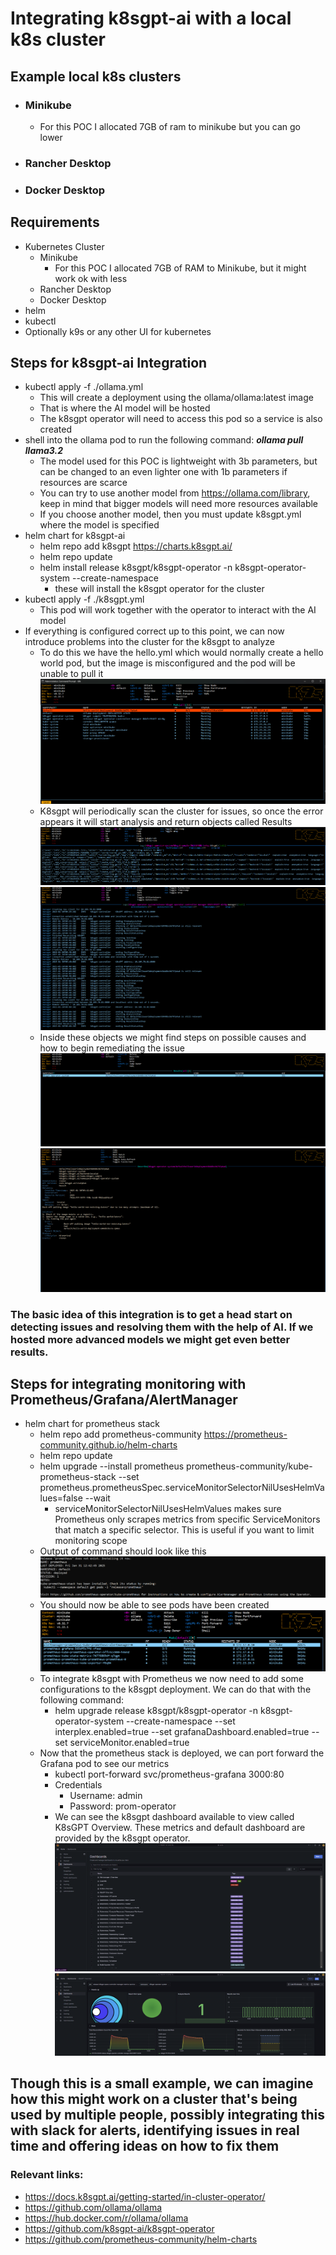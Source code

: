 # Integrating k8sgpt-ai with a local k8s cluster #

## Example local k8s clusters ##
- ### Minikube
  - For this POC I allocated 7GB of ram to minikube but you can go lower
- ### Rancher Desktop
- ### Docker Desktop

## Requirements
- Kubernetes Cluster
  - Minikube
    - For this POC I allocated 7GB of RAM to Minikube, but it might work ok with less
  - Rancher Desktop
  - Docker Desktop
- helm
- kubectl
- Optionally k9s or any other UI for kubernetes

## Steps for k8sgpt-ai Integration
- kubectl apply -f ./ollama.yml
  - This will create a deployment using the ollama/ollama:latest image
  - That is where the AI model will be hosted
  - The k8sgpt operator will need to access this pod so a service is also created
- shell into the ollama pod to run the following command: <b><i>ollama pull llama3.2</i></b>
  - The model used for this POC is lightweight with 3b parameters, but can be changed to an even lighter one with 1b parameters if resources are scarce
  - You can try to use another model from https://ollama.com/library, keep in mind that bigger models will need more resources available
  - If you choose another model, then you must update k8sgpt.yml where the model is specified
- helm chart for k8sgpt-ai
  - helm repo add k8sgpt https://charts.k8sgpt.ai/ 
  - helm repo update
  - helm install release k8sgpt/k8sgpt-operator -n k8sgpt-operator-system --create-namespace
    - these will install the k8sgpt operator for the cluster
- kubectl apply -f ./k8sgpt.yml
  - This pod will work together with the operator to interact with the AI model
- If everything is configured correct up to this point, we can now introduce problems into the cluster for the k8sgpt to analyze
  - To do this we have the hello.yml which would normally create a hello world pod, but the image is misconfigured and the pod will be unable to pull it
    ![hello-world deployment fails to pull image](images/hello-fail-deployment.png)
  - K8sgpt will periodically scan the cluster for issues, so once the error appears it will start analysis and return objects called Results
    ![k8sgpt-sample pod sending requests to operator for analysis](images/k8sgpt-operator-sending-analysis-requests.png)
    ![k8sgpt-operator starting analysis](images/k8sgpt-operator-analyzing-and-getting-result.png)
  - Inside these objects we might find steps on possible causes and how to begin remediating the issue
    ![result object](images/result-object.png)
    ![result solution](images/result-solution.png)

### The basic idea of this integration is to get a head start on detecting issues and resolving them with the help of AI. If we hosted more advanced models we might get even better results.

## Steps for integrating monitoring with Prometheus/Grafana/AlertManager
- helm chart for prometheus stack
  - helm repo add prometheus-community https://prometheus-community.github.io/helm-charts
  - helm repo update
  - helm upgrade --install prometheus prometheus-community/kube-prometheus-stack --set prometheus.prometheusSpec.serviceMonitorSelectorNilUsesHelmValues=false --wait
    - serviceMonitorSelectorNilUsesHelmValues makes sure Prometheus only scrapes metrics from specific ServiceMonitors that match a specific selector. This is useful if you want to limit monitoring scope
  - Output of command should look like this
  ![prometheus helm chart installation](images/prometheus-helm-chart-output.png)
  - You should now be able to see pods have been created
  ![prometheus pods](images/prometheus-pods.png)
  - To integrate k8sgpt with Prometheus we now need to add some configurations to the k8sgpt deployment. We can do that with the following command:
    - helm upgrade release k8sgpt/k8sgpt-operator -n k8sgpt-operator-system --create-namespace --set interplex.enabled=true --set grafanaDashboard.enabled=true --set serviceMonitor.enabled=true
  - Now that the prometheus stack is deployed, we can port forward the Grafana pod to see our metrics
    - kubectl port-forward svc/prometheus-grafana 3000:80
    - Credentials
      - Username: admin
      - Password: prom-operator
    - We can see the k8sgpt dashboard available to view called K8sGPT Overview. These metrics and default dashboard are provided by the k8sgpt operator.
    ![grafana dashboards](images/grafana-dashboards.png)
    ![grafana k8sgpt overview dashboard](images/grafana-k8sgpt-overview-dashboard.png)


## Though this is a small example, we can imagine how this might work on a cluster that's being used by multiple people, possibly integrating this with slack for alerts, identifying issues in real time and offering ideas on how to fix them

### Relevant links:
- https://docs.k8sgpt.ai/getting-started/in-cluster-operator/
- https://github.com/ollama/ollama
- https://hub.docker.com/r/ollama/ollama
- https://github.com/k8sgpt-ai/k8sgpt-operator
- https://github.com/prometheus-community/helm-charts